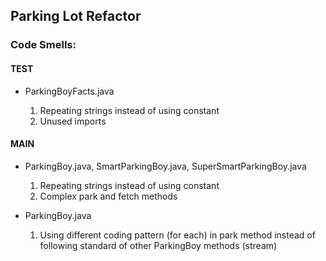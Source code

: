 Parking Lot Refactor
---------------------

### Code Smells:
#### TEST 
- 	ParkingBoyFacts.java
	
	1. Repeating strings instead of using constant
	2. Unused imports

#### MAIN 
- 	ParkingBoy.java, SmartParkingBoy.java, SuperSmartParkingBoy.java
	
	1. Repeating strings instead of using constant
	2. Complex park and fetch methods

-   ParkingBoy.java


    1. Using different coding pattern (for each) in park method instead of following standard of other ParkingBoy methods (stream)

